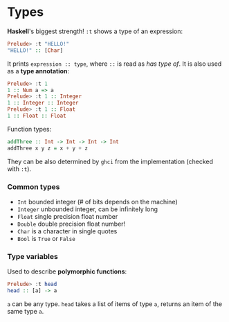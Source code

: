 # Types

**Haskell**'s biggest strength! `:t` shows a type of an expression:

```Haskell
Prelude> :t "HELLO!"  
"HELLO!" :: [Char]
```

It prints `expression :: type`, where `::` is read as *has type of*. It is also used as a **type annotation**:

```Haskell
Prelude> :t 1
1 :: Num a => a
Prelude> :t 1 :: Integer
1 :: Integer :: Integer
Prelude> :t 1 :: Float
1 :: Float :: Float
```

Function types:

```Haskell
addThree :: Int -> Int -> Int -> Int  
addThree x y z = x + y + z
```

They can be also determined by `ghci` from the implementation (checked with `:t`).

### Common types

* `Int` bounded integer (# of bits depends on the machine)
* `Integer` unbounded integer, can be infinitely long
* `Float` single precision float number
* `Double` double precision float number!
* `Char` is a character in single quotes
* `Bool` is `True` or `False`

### Type variables

Used to describe **polymorphic functions**:

```Haskell
Prelude> :t head
head :: [a] -> a
```

`a` can be any type. `head` takes a list of items of type `a`, returns an item of the same type `a`.
